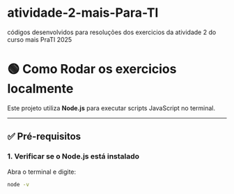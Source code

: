 # atividade-2-mais-Para-TI
códigos desenvolvidos para resoluções dos exercicios da atividade 2 do curso mais PraTI 2025
# 🟢 Como Rodar os exercicios localmente

Este projeto utiliza **Node.js** para executar scripts JavaScript no terminal.

---

## ✅ Pré-requisitos

### 1. Verificar se o Node.js está instalado

Abra o terminal e digite:

```bash
node -v
```
